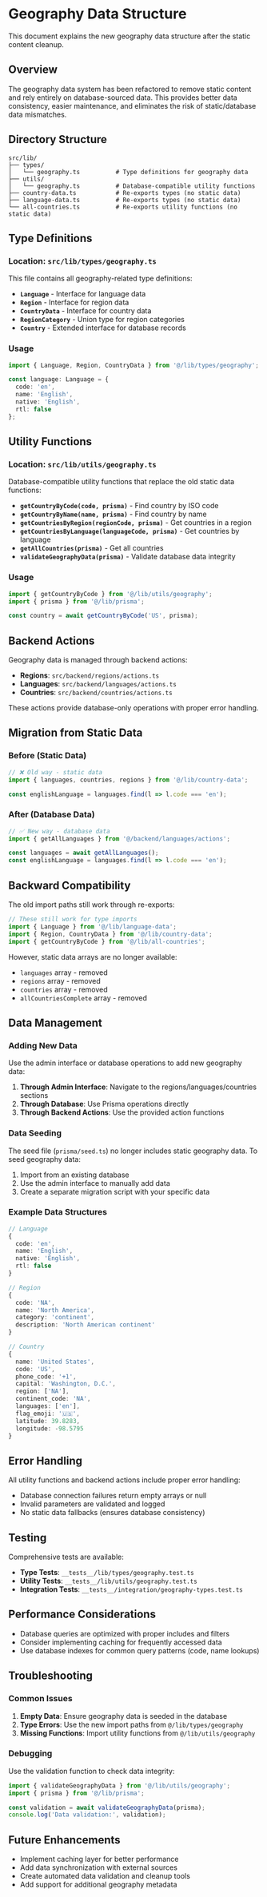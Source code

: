 # Geography Data Structure

This document explains the new geography data structure after the static content cleanup.

## Overview

The geography data system has been refactored to remove static content and rely entirely on database-sourced data. This provides better data consistency, easier maintenance, and eliminates the risk of static/database data mismatches.

## Directory Structure

```
src/lib/
├── types/
│   └── geography.ts          # Type definitions for geography data
├── utils/
│   └── geography.ts          # Database-compatible utility functions
├── country-data.ts           # Re-exports types (no static data)
├── language-data.ts          # Re-exports types (no static data)
└── all-countries.ts          # Re-exports utility functions (no static data)
```

## Type Definitions

### Location: `src/lib/types/geography.ts`

This file contains all geography-related type definitions:

- **`Language`** - Interface for language data
- **`Region`** - Interface for region data  
- **`CountryData`** - Interface for country data
- **`RegionCategory`** - Union type for region categories
- **`Country`** - Extended interface for database records

### Usage

```typescript
import { Language, Region, CountryData } from '@/lib/types/geography';

const language: Language = {
  code: 'en',
  name: 'English',
  native: 'English',
  rtl: false
};
```

## Utility Functions

### Location: `src/lib/utils/geography.ts`

Database-compatible utility functions that replace the old static data functions:

- **`getCountryByCode(code, prisma)`** - Find country by ISO code
- **`getCountryByName(name, prisma)`** - Find country by name
- **`getCountriesByRegion(regionCode, prisma)`** - Get countries in a region
- **`getCountriesByLanguage(languageCode, prisma)`** - Get countries by language
- **`getAllCountries(prisma)`** - Get all countries
- **`validateGeographyData(prisma)`** - Validate database data integrity

### Usage

```typescript
import { getCountryByCode } from '@/lib/utils/geography';
import { prisma } from '@/lib/prisma';

const country = await getCountryByCode('US', prisma);
```

## Backend Actions

Geography data is managed through backend actions:

- **Regions**: `src/backend/regions/actions.ts`
- **Languages**: `src/backend/languages/actions.ts`  
- **Countries**: `src/backend/countries/actions.ts`

These actions provide database-only operations with proper error handling.

## Migration from Static Data

### Before (Static Data)
```typescript
// ❌ Old way - static data
import { languages, countries, regions } from '@/lib/country-data';

const englishLanguage = languages.find(l => l.code === 'en');
```

### After (Database Data)
```typescript
// ✅ New way - database data
import { getAllLanguages } from '@/backend/languages/actions';

const languages = await getAllLanguages();
const englishLanguage = languages.find(l => l.code === 'en');
```

## Backward Compatibility

The old import paths still work through re-exports:

```typescript
// These still work for type imports
import { Language } from '@/lib/language-data';
import { Region, CountryData } from '@/lib/country-data';
import { getCountryByCode } from '@/lib/all-countries';
```

However, static data arrays are no longer available:
- `languages` array - removed
- `regions` array - removed  
- `countries` array - removed
- `allCountriesComplete` array - removed

## Data Management

### Adding New Data

Use the admin interface or database operations to add new geography data:

1. **Through Admin Interface**: Navigate to the regions/languages/countries sections
2. **Through Database**: Use Prisma operations directly
3. **Through Backend Actions**: Use the provided action functions

### Data Seeding

The seed file (`prisma/seed.ts`) no longer includes static geography data. To seed geography data:

1. Import from an existing database
2. Use the admin interface to manually add data
3. Create a separate migration script with your specific data

### Example Data Structures

```typescript
// Language
{
  code: 'en',
  name: 'English',
  native: 'English',
  rtl: false
}

// Region  
{
  code: 'NA',
  name: 'North America',
  category: 'continent',
  description: 'North American continent'
}

// Country
{
  name: 'United States',
  code: 'US',
  phone_code: '+1',
  capital: 'Washington, D.C.',
  region: ['NA'],
  continent_code: 'NA',
  languages: ['en'],
  flag_emoji: '🇺🇸',
  latitude: 39.8283,
  longitude: -98.5795
}
```

## Error Handling

All utility functions and backend actions include proper error handling:

- Database connection failures return empty arrays or null
- Invalid parameters are validated and logged
- No static data fallbacks (ensures database consistency)

## Testing

Comprehensive tests are available:

- **Type Tests**: `__tests__/lib/types/geography.test.ts`
- **Utility Tests**: `__tests__/lib/utils/geography.test.ts`
- **Integration Tests**: `__tests__/integration/geography-types.test.ts`

## Performance Considerations

- Database queries are optimized with proper includes and filters
- Consider implementing caching for frequently accessed data
- Use database indexes for common query patterns (code, name lookups)

## Troubleshooting

### Common Issues

1. **Empty Data**: Ensure geography data is seeded in the database
2. **Type Errors**: Use the new import paths from `@/lib/types/geography`
3. **Missing Functions**: Import utility functions from `@/lib/utils/geography`

### Debugging

Use the validation function to check data integrity:

```typescript
import { validateGeographyData } from '@/lib/utils/geography';
import { prisma } from '@/lib/prisma';

const validation = await validateGeographyData(prisma);
console.log('Data validation:', validation);
```

## Future Enhancements

- Implement caching layer for better performance
- Add data synchronization with external sources
- Create automated data validation and cleanup tools
- Add support for additional geography metadata